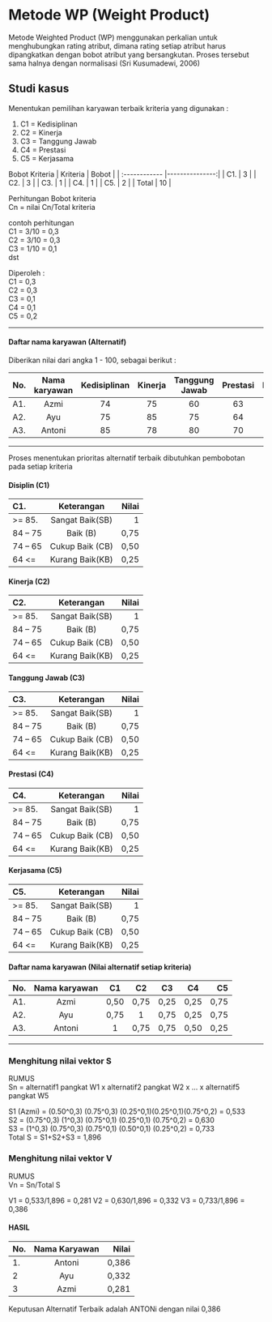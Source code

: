 # Metode WP (Weight Product)
Metode Weighted Product (WP) menggunakan perkalian untuk menghubungkan rating atribut, dimana rating setiap atribut harus dipangkatkan dengan bobot atribut yang bersangkutan. Proses tersebut sama halnya dengan normalisasi (Sri Kusumadewi, 2006)

## Studi kasus
Menentukan pemilihan karyawan terbaik
kriteria yang digunakan :

1. C1 = Kedisiplinan 
2. C2 = Kinerja 
3. C3 = Tanggung Jawab 
4. C4 = Prestasi 
5. C5 = Kerjasama 

Bobot Kriteria
| Kriteria  | Bobot  |
| :------------ |---------------:| 
| C1. | 3 | 
| C2. | 3 | 
| C3. | 1 | 
| C4. | 1 | 
| C5. | 2 | 
| Total | 10 | 

Perhitungan Bobot kriteria\
Cn = nilai Cn/Total kriteria

contoh perhitungan\
C1 = 3/10 = 0,3\
C2 = 3/10 = 0,3\
C3 = 1/10 = 0,1\
dst

Diperoleh :\
C1 = 0,3\
C2 = 0,3\
C3 = 0,1\
C4 = 0,1\
C5 = 0,2

---
#### Daftar nama karyawan (Alternatif)
Diberikan nilai dari angka 1 - 100, sebagai berikut :

| No.  | Nama karyawan  | Kedisiplinan | Kinerja | Tanggung Jawab | Prestasi | Kerjasama |
| :------------ |:---------------:|:---------------:|:---------------:|:---------------:|:---------------:| -----:|
| A1. | Azmi | 74 | 75 | 60 | 63 | 75 |
| A2. | Ayu | 75 | 85 | 75 | 64 | 75 |
| A3. | Antoni | 85 | 78 | 80 | 70 | 60 |

---
Proses menentukan prioritas alternatif terbaik dibutuhkan pembobotan pada
setiap kriteria

#### Disiplin (C1)
| C1.  | Keterangan  | Nilai |
| :------------ |:---------------:| -----:|
| >= 85. | Sangat Baik(SB)  | 1 |
| 84 – 75 | Baik (B) | 0,75 |
| 74 – 65 | Cukup Baik (CB)  | 0,50 |
| 64 <= | Kurang Baik(KB)  | 0,25 |

#### Kinerja (C2)
| C2.  | Keterangan  | Nilai |
| :------------ |:---------------:| -----:|
| >= 85. | Sangat Baik(SB)  | 1 |
| 84 – 75 | Baik (B) | 0,75 |
| 74 – 65 | Cukup Baik (CB)  | 0,50 |
| 64 <= | Kurang Baik(KB)  | 0,25 |

#### Tanggung Jawab (C3)
| C3.  | Keterangan  | Nilai |
| :------------ |:---------------:| -----:|
| >= 85. | Sangat Baik(SB)  | 1 |
| 84 – 75 | Baik (B) | 0,75 |
| 74 – 65 | Cukup Baik (CB)  | 0,50 |
| 64 <= | Kurang Baik(KB)  | 0,25 |

#### Prestasi (C4)
| C4.  | Keterangan  | Nilai |
| :------------ |:---------------:| -----:|
| >= 85. | Sangat Baik(SB)  | 1 |
| 84 – 75 | Baik (B) | 0,75 |
| 74 – 65 | Cukup Baik (CB)  | 0,50 |
| 64 <= | Kurang Baik(KB)  | 0,25 |

#### Kerjasama (C5)
| C5.  | Keterangan  | Nilai |
| :------------ |:---------------:| -----:|
| >= 85. | Sangat Baik(SB)  | 1 |
| 84 – 75 | Baik (B) | 0,75 |
| 74 – 65 | Cukup Baik (CB)  | 0,50 |
| 64 <= | Kurang Baik(KB)  | 0,25 |

#### Daftar nama karyawan (Nilai alternatif setiap kriteria)
| No.  | Nama karyawan  | C1 | C2 | C3 | C4 | C5 |
| :------------ |:---------------:|:---------------:|:---------------:|:---------------:|:---------------:| -----:|
| A1. | Azmi | 0,50 | 0,75 | 0,25 | 0,25 | 0,75 |
| A2. | Ayu | 0,75 | 1 | 0,75 | 0,25 | 0,75 |
| A3. | Antoni | 1 | 0,75 | 0,75 | 0,50 | 0,25 |

---
### Menghitung nilai vektor S
RUMUS\
Sn = alternatif1 pangkat W1 x alternatif2 pangkat W2 x ... x alternatif5 pangkat W5

S1 (Azmi) = (0.50^0,3) (0.75^0,3) (0.25^0,1)(0.25^0,1)(0.75^0,2) = 0,533 \
S2 = (0.75^0,3) (1^0,3) (0.75^0,1) (0.25^0,1) (0.75^0,2) = 0,630 \
S3 = (1^0,3) (0.75^0,3) (0.75^0,1) (0.50^0,1) (0.25^0,2) = 0,733 \
Total S = S1+S2+S3 = 1,896
### Menghitung nilai vektor V
RUMUS\
Vn = Sn/Total S

V1 = 0,533/1,896 = 0,281 
V2 = 0,630/1,896 = 0,332
V3 = 0,733/1,896 = 0,386

#### HASIL 
| No.  | Nama Karyawan  | Nilai |
| :------------ |:---------------:| -----:|
| 1. | Antoni  | 0,386 |
| 2 | Ayu | 0,332 |
| 3 | Azmi  | 0,281 |

Keputusan Alternatif Terbaik adalah ANTONi dengan nilai 0,386 

